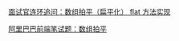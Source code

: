 [面试官连环追问：数组拍平（扁平化） flat 方法实现](https://segmentfault.com/a/1190000021366004)

[阿里巴巴前端笔试题：数组拍平](https://github.com/isLishude/blog/issues/131)
